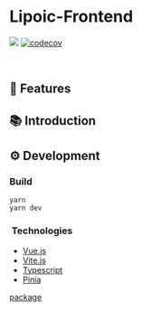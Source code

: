 # Lipoic-Frontend

[![](https://img.shields.io/github/license/Lipoic/Lipoic-Frontend.svg)](LICENSE)
[![codecov](https://codecov.io/gh/Lipoic/Lipoic-Frontend/branch/develop/graph/badge.svg?token=HHFZ4XjEyl)](https://codecov.io/gh/Lipoic/Lipoic-Frontend)

<p>&nbsp;</p>

## 🎨 Features

## 📚 Introduction

## ⚙️ Development

### Build

```shell
yarn
yarn dev
```

### ️ Technologies

- [Vue.js](https://vuejs.org/)
- [Vite.js](https://vitejs.dev/)
- [Typescript](https://www.typescriptlang.org/)
- [Pinia](https://pinia.vuejs.org/)

[package](package.md ':include :type=markdown')
